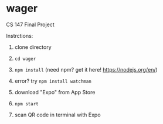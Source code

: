 # wager
CS 147 Final Project

Instrctions:

1) clone directory

2) `cd wager`

3) `npm install` (need npm? get it here! https://nodejs.org/en/)

4) error? try `npm install watchman`

5) download "Expo" from App Store

6) `npm start`

7) scan QR code in terminal with Expo
